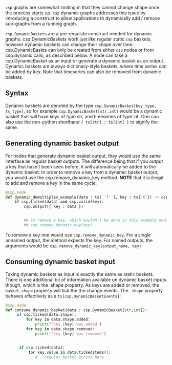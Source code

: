 `csp` graphs are somewhat limiting in that they cannot change shape once the process starts up.
`csp` dynamic graphs addresses this issue by introducing a construct to allow applications to dynamically add / remove sub-graphs from a running graph.

`csp.DynamicBasket`s are a pre-requisite construct needed for dynamic graphs.
csp.DynamicBaskets work just like regular static `csp` baskets, however dynamic baskets can change their shape over time.
csp.DynamicBaskts can only be created from either `csp` nodes or from csp.dynamic calls, as described below.
A node can take a csp.DynamicBasket as an input or generate a dynamic basket as an output.
Dynamic baskets are always dictionary-style baskets, where time series can be added by key.
Note that timeseries can also be removed from dynamic baskets.

## Syntax

Dynamic baskets are denoted by the type `csp.DynamicBasket[key_type, ts_type]`, so for example `csp.DynamicBasket[str,int]` would be a dynamic basket that will have keys of type str, and timeseries of type int.
One can also use the non-python shorthand `{ ts[str] : ts[int] }` to signify the same.

## Generating dynamic basket output

For nodes that generate dynamic basket output, they would use the same interface as regular basket outputs.
The difference being that if you output a key that hasn't been seen before, it will automatically be added to the dynamic basket.
In order to remove a key from a dynamic basket output, you would use the csp.remove_dynamic_key method.
**NOTE** that it is illegal to add and remove a key in the same cycle:

```python
@csp.node
def dynamic_demultiplex_example(data : ts[ 'T' ], key : ts['K']) -> csp.DynamicBasket['T', 'K']:
    if csp.ticked(data) and csp.valid(key):
        csp.output({ key : data })


        ## To remove a key, which wouldn't be done in this example node:
        ## csp.remove_dynamic_key(key)
```

To remove a key one would use `csp.remove_dynamic_key`.
For a single unnamed output, the method expects the key.
For named outputs, the arguments would be `csp.remove_dynamic_key(output_name, key)`

## Consuming dynamic basket input

Taking dynamic baskets as input is exactly the same as static baskets.
There is one additional bit of information available on dynamic basket inputs though, which is the .shape property.
As keys are added or removed, the `basket.shape` property will tick the the change events.
The `.shape` property behaves effectively as a `ts[csp.DynamicBasketEvents]`:

```python
@csp.node
def consume_dynamic_basket(data : csp.DynamicBasket[str,int]):
     if csp.ticked(data.shape):
         for key in data.shape.added:
             print(f'key {key} was added')
         for key in data.shape.removed:
             print(f'key {key} was removed')


      if csp.ticked(data):
          for key,value in data.tickeditems():
             #...regular basket access here
```

